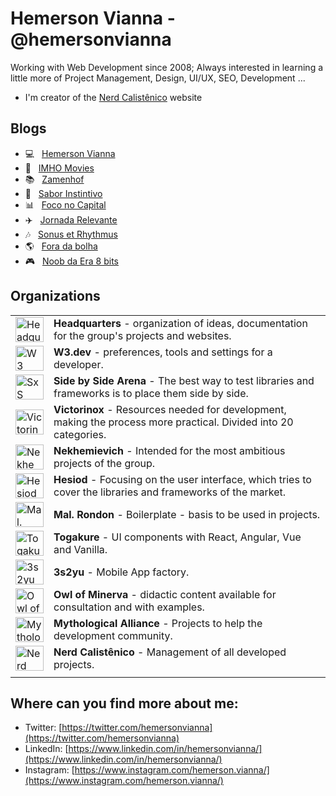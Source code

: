 # Hemerson Vianna - @hemersonvianna

Working with Web Development since 2008; Always interested in learning a little more of Project Management, Design, UI/UX, SEO, Development ...

- I'm creator of the [Nerd Calistênico](https://nerdcalistenico.com.br) website

## Blogs

- :computer: &nbsp; [Hemerson Vianna](https://nerdcalistenico.com.br/hemersonvianna/)
- :movie_camera: &nbsp; [IMHO Movies](https://nerdcalistenico.com.br/imhomovies/)
- :books: &nbsp; [Zamenhof](https://nerdcalistenico.com.br/zamenhof/)
- :stew: &nbsp; [Sabor Instintivo](https://nerdcalistenico.com.br/saborinstintivo/)
- :bar_chart: &nbsp; [Foco no Capital](https://nerdcalistenico.com.br/foconocapital/)
- :airplane: &nbsp; [Jornada Relevante](https://nerdcalistenico.com.br/jornadarelevante/)
- :notes: &nbsp; [Sonus et Rhythmus](https://nerdcalistenico.com.br/sonusetrhythmus/)
- :earth_americas: &nbsp; [Fora da bolha](https://nerdcalistenico.com.br/foradabolha/)
- :video_game: &nbsp; [Noob da Era 8 bits](https://nerdcalistenico.com.br/noobdaera8bits/)

## Organizations

|||
|--|--|
|<a href="https://github.com/hdquarters"><img width="45" height="40" src="https://avatars2.githubusercontent.com/u/13304511" alt="Headquarters" /></a> | **Headquarters** - organization of ideas, documentation for the group's projects and websites. |
|<a href="https://github.com/w3dotdev"><img width="45" height="40" src="https://avatars0.githubusercontent.com/u/16153633" alt="W3 .dev" /></a> | **W3.dev** - preferences, tools and settings for a developer.|
|<a href="https://github.com/sxsarena"><img width="45" height="40" src="https://avatars1.githubusercontent.com/u/20724046" alt="SxS Arena" /></a> | **Side by Side Arena** - The best way to test libraries and frameworks is to place them side by side.|
|<a href="https://github.com/vctrnx"><img width="45" height="40" src="https://avatars0.githubusercontent.com/u/26970146" alt="Victorinox" /></a> | **Victorinox**  - Resources needed for development, making the process more practical. Divided into 20 categories.|
|<a href="https://github.com/nekhemievich"><img width="45" height="40" src="https://avatars2.githubusercontent.com/u/27102369" alt="Nekhemievich" /></a> | **Nekhemievich** - Intended for the most ambitious projects of the group.|
|<a href="https://github.com/hesiod3c"><img width="45" height="40" src="https://avatars3.githubusercontent.com/u/30731635" alt="Hesiod and " /></a> | **Hesiod** - Focusing on the user interface, which tries to cover the libraries and frameworks of the market.|
|<a href="https://github.com/malrondon"><img width="45" height="40" src="https://avatars2.githubusercontent.com/u/49529560" alt="Mal. Rondon" /></a> | **Mal. Rondon** - Boilerplate - basis to be used in projects.|
|<a href="https://github.com/tgkr"><img width="45" height="40" src="https://avatars2.githubusercontent.com/u/55669171" alt="Togakure" /></a> | **Togakure** - UI components with React, Angular, Vue and Vanilla.|
|<a href="https://github.com/3s2yu"><img width="45" height="40" src="https://avatars2.githubusercontent.com/u/55886185" alt="3s2yu" /></a> | **3s2yu** - Mobile App factory.|
|<a href="https://github.com/o2minerva"><img width="45" height="40" src="https://avatars1.githubusercontent.com/u/61127091" alt="Owl of Minerva" /></a> | **Owl of Minerva** - didactic content available for consultation and with examples.|
|<a href="https://github.com/allmyths"><img width="45" height="40" src="https://avatars2.githubusercontent.com/u/67839590" alt="Mythological Alliance" /></a> | **Mythological Alliance** - Projects to help the development community.|
|<a href="https://github.com/nerdcalistenico"><img width="45" height="40" src="https://avatars3.githubusercontent.com/u/68088436" alt="Nerd Calistênico" /></a> | **Nerd Calistênico** - Management of all developed projects.|
|||

## Where can you find more about me:

- Twitter: [https://twitter.com/hemersonvianna](https://twitter.com/hemersonvianna)
- LinkedIn: [https://www.linkedin.com/in/hemersonvianna/](https://www.linkedin.com/in/hemersonvianna/)
- Instagram: [https://www.instagram.com/hemerson.vianna/](https://www.instagram.com/hemerson.vianna/)
